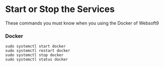 # Start or Stop the Services

These commands you must know when you using the Docker of Websoft9

### Docker

```shell
sudo systemctl start docker
sudo systemctl restart docker
sudo systemctl stop docker
sudo systemctl status docker
```